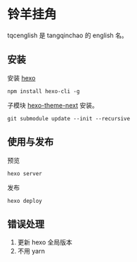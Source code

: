 # 铃羊挂角

tqcenglish 是 tangqinchao 的 english 名。

## 安装

安装 [hexo](https://hexo.io/zh-tw/)

``` shell
npm install hexo-cli -g
```

子模块 [hexo-theme-next](https://github.com/iissnan/hexo-theme-next) 安装。

``` shell
git submodule update --init --recursive
```

## 使用与发布

预览

``` shell
hexo server
```

发布

``` shell
hexo deploy
```

## 错误处理

1. 更新 hexo 全局版本
1. 不用 yarn
